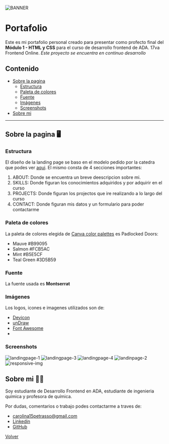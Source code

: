 ![BANNER](https://user-images.githubusercontent.com/116232147/215499863-f4d08071-b4cf-4dc1-bcce-b383ca7040bf.png)
# Portafolio 

Este es mi portafolio personal creado para presentar como profecto final del **Módulo 1 - HTML y CSS** para el curso de desarrollo frontend de ADA.
17va Frontend Online.
*Este proyecto se encuentra en continuo desarrollo*
## Contenido 
- [Sobre la pagina](#sobre-la-pagina-🖥️) 
    - [Estructura](#sstructura) 
    - [Paleta de colores](#paleta-de-colores)
    - [Fuente](#fuente)
    - [Imágenes](#imágenes) 
    - [Screenshots](#screenshots)
- [Sobre mi](#sobre-mi-👩‍💻) 
---  
## Sobre la pagina 🖥️
### Estructura 

El diseño de la landing page se baso en el modelo pedido por la catedra que podes ver [aqui](https://frontend-proyecto-portfolio.adaitw.org/). El mismo consta de 4 secciones importantes: 
1. ABOUT: Donde se encuentra un breve deescripcion sobre mi. 
2. SKILLS: Donde figuran los conocimientos adquiridos y por adquirir en el curso 
3. PROJECTS: Donde figuran los projectos que ire realizando a lo largo del curso 
4. CONTACT: Donde figuran mis datos y un formulario para poder contactarme

### Paleta de colores
La paleta de colores elegida de [Canva color palettes](https://www.canva.com/colors/color-palettes/)  es Padlocked Doors: 
- Mauve #B99095
- Salmon #FCB5AC
- Mint #B5E5CF
- Teal Green #3D5B59

### Fuente
La fuente usada es **Montserrat**

### Imágenes 
Los logos, icones e imagenes utilizados son de: 
- [Devicon](https://devicon.dev/)
- [unDraw](https://undraw.co/illustrations)
- [Font Awesome](https://fontawesome.com/)
-
### Screenshots
![landingpage-1](https://user-images.githubusercontent.com/116232147/215378363-df9d9425-5b18-448d-8f77-75a53e31e409.png)
![landingpage-3](https://user-images.githubusercontent.com/116232147/215378365-fed4d339-b5fa-4624-a9b2-48c4b5acbb5e.png)
![landingpage-4](https://user-images.githubusercontent.com/116232147/215378371-7f6d3991-9bc8-476f-8685-8f018b499698.png)
![landinpage-2](https://user-images.githubusercontent.com/116232147/215378372-d91d3adc-b38c-4e45-b239-7745e09e1c74.png)
![responsive-img](https://user-images.githubusercontent.com/116232147/215378416-f9cc6b10-be3b-49c9-91a8-e074a66343c5.png)

## Sobre mi 👩‍💻
Soy estudiante de Desarrollo Frontend en ADA, estudiante de ingenieria química y profesora de química. 


Por dudas, comentarios o trabajo podes contactarme a traves de:
- carolina15petrasso@gmail.com  
- [Linkedin](https://www.linkedin.com/in/ana-carolina-petrasso/)
- [GitHub](https://github.com/AnaCPetrasso)

[Volver](#contenido)
